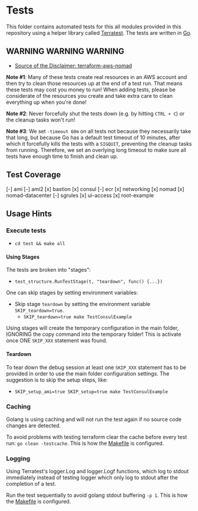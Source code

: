 # Tests

This folder contains automated tests for this all modules provided in this repository
using a helper library called [Terratest](https://github.com/gruntwork-io/terratest).
The tests are written in [Go](https://golang.org/).

## WARNING WARNING WARNING

* [Source of the Disclaimer: terraform-aws-nomad](https://raw.githubusercontent.com/hashicorp/terraform-aws-nomad/master/test/README.md)

**Note #1**: Many of these tests create real resources in an AWS account and
then try to clean those resources up at the end of a test run.
That means these tests may cost you money to run! When adding tests,
please be considerate of the resources you create and
take extra care to clean everything up when you're done!

**Note #2**: Never forcefully shut the tests down (e.g. by hitting `CTRL + C`) or
the cleanup tasks won't run!

**Note #3**: We set `-timeout 60m` on all tests
not because they necessarily take that long,
but because Go has a default test timeout of 10 minutes,
after which it forcefully kills the tests with a `SIGQUIT`,
preventing the cleanup tasks from running.
Therefore, we set an overlying long timeout
to make sure all tests have enough time to finish and clean up.

## Test Coverage

[-] ami
[-] ami2
[x] bastion
[x] consul
[-] ecr
[x] networking
[x] nomad
[x] nomad-datacenter
[-] sgrules
[x] ui-access
[x] root-example

## Usage Hints

### Execute tests

* `cd test && make all`

#### Using Stages

The tests are broken into "stages":

* `test_structure.RunTestStage(t, "teardown", func() {...})`

One can skip stages by setting environment variables:

* Skip stage `teardown` by setting the environment variable `SKIP_teardown=true`.
  * `SKIP_teardown=true make TestConsulExample`

Using stages will create the temporary configuration in the main folder,
IGNORING the copy command into the temporary folder!
This is activate once ONE `SKIP_XXX` statement was found.

#### Teardown

To tear down the debug session at least one `SKIP_XXX` statement
has to be provided in order to use the main folder configuration settings.
The suggestion is to skip the setup steps, like:

* `SKIP_setup_ami=true SKIP_setup=true make TestConsulExample`

### Caching

Golang is using caching and
will not run the test again if no source code changes are detected.

To avoid problems with testing terraform clear the cache before every test run:
`go clean -testcache`. This is how the [Makefile](test/Makefile) is configured.

### Logging

Using Terratest's logger.Log and logger.Logf functions,
which log to stdout immediately instead of testing logger
which only log to stdout after the completion of a test.

Run the test sequentially to avoid golang stdout buffering `-p 1`.
This is how the [Makefile](test/Makefile) is configured.

